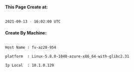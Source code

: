 
   
#### This Page Create at:

```bash

2021-09-13 - 16:02:00 UTC

```

#### Create By Machine:

```bash

Host Name : fv-az28-954

platform  : Linux-5.8.0-1040-azure-x86_64-with-glibc2.31

Ip Local  : 10.1.0.129

```

